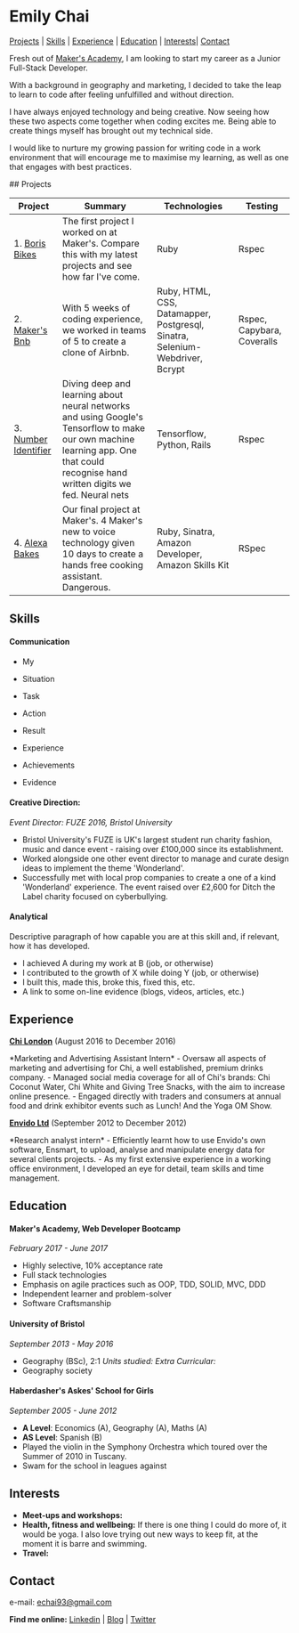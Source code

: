 # Emily Chai

[Projects](#projects) | [Skills](#skills) | [Experience](#experience) | [Education](#Education) | [Interests](#Interests)| [Contact](#Contact)

Fresh out of [Maker's Academy](https://github.com/makersacademy), I am looking to start my career as a Junior Full-Stack Developer.

With a background in geography and marketing, I decided to take the leap to learn to code after feeling unfulfilled and without direction.

I have always enjoyed technology and being creative. Now seeing how these two aspects come together when coding excites me. Being able to create things myself has brought out my technical side.

I would like to nurture my growing passion for writing code in a work environment that will encourage me to maximise my learning, as well as one that engages with best practices.

## Projects

Project  | Summary     | Technologies | Testing |  
---------|-----------------|--------------|---------|
1. [Boris Bikes](https://github.com/exchai93/Week_1-Borris-Bike-) | The first project I worked on at Maker's. Compare this with my latest projects and see how far I've come. | Ruby | Rspec |
2. [Maker's Bnb](https://github.com/emmpak/EEEKbnb)| With 5 weeks of coding experience, we worked in teams of 5 to create a clone of Airbnb. | Ruby, HTML, CSS, Datamapper, Postgresql, Sinatra, Selenium-Webdriver, Bcrypt | Rspec, Capybara, Coveralls |
3. [Number Identifier](https://github.com/nazwhale/tree-spotter)| Diving deep and learning about neural networks and using Google's Tensorflow to make our own machine learning app. One that could recognise hand written digits we fed. Neural nets | Tensorflow, Python, Rails | Rspec
4. [Alexa Bakes](https://github.com/exchai93/alexa_sous_chef) | Our final project at Maker's. 4 Maker's new to voice technology given 10 days to create a hands free cooking assistant. Dangerous.| Ruby, Sinatra, Amazon Developer, Amazon Skills Kit| RSpec


## Skills

#### Communication

- My
- Situation
- Task
- Action
- Result

- Experience
- Achievements
- Evidence

#### Creative Direction:
*Event Director: FUZE 2016, Bristol University*
- Bristol University's FUZE is UK's largest student run charity fashion, music and dance event - raising over £100,000 since its establishment.
- Worked alongside one other event director to manage and curate design ideas to implement the theme 'Wonderland'.
- Successfully met with local prop companies to create a one of a kind 'Wonderland' experience. The event raised over £2,600 for Ditch the Label charity focused on cyberbullying.

#### Analytical

Descriptive paragraph of how capable you are at this skill and, if relevant, how it has developed.

- I achieved A during my work at B (job, or otherwise)
- I contributed to the growth of X while doing Y (job, or otherwise)
- I built this, made this, broke this, fixed this, etc.
- A link to some on-line evidence (blogs, videos, articles, etc.)

## Experience

**[Chi London](http://www.chilondon.com/)** (August 2016 to December 2016)
<p> *Marketing and Advertising Assistant Intern*
- Oversaw all aspects of marketing and advertising for Chi, a well established, premium drinks company.
- Managed social media coverage for all of Chi's brands: Chi Coconut Water, Chi White and Giving Tree Snacks, with the aim to increase online presence.
- Engaged directly with traders and consumers at annual food and drink exhibitor events such as Lunch! And the Yoga OM Show.

**[Envido Ltd](https://www.edie.net/51956/d/Envido-Ltd)** (September 2012 to December 2012)
<p> *Research analyst intern*  
- Efficiently learnt how to use Envido's own software, Ensmart, to upload, analyse and manipulate energy data for several clients projects.
- As my first extensive experience in a working office environment, I developed an eye for detail, team skills and time management.

## Education

#### Maker's Academy, Web Developer Bootcamp
*February 2017 - June 2017*
- Highly selective, 10% acceptance rate
- Full stack technologies
- Emphasis on agile practices such as OOP, TDD, SOLID, MVC, DDD
- Independent learner and problem-solver
- Software Craftsmanship

#### University of Bristol
*September 2013 - May 2016*
- Geography (BSc), 2:1
*Units studied:*
*Extra Curricular:*
- Geography society

#### Haberdasher's Askes' School for Girls
*September 2005 - June 2012*
- **A Level**: Economics (A), Geography (A), Maths (A)
- **AS Level**: Spanish (B)
- Played the violin in the Symphony Orchestra which toured over the Summer of 2010 in Tuscany.
- Swam for the school in leagues against

## Interests
- **Meet-ups and workshops:**
- **Health, fitness and wellbeing:** If there is one thing I could do more of, it would be yoga. I also love trying out new ways to keep fit, at the moment it is barre and swimming.
- **Travel:**


## Contact
e-mail: echai93@gmail.com

**Find me online:**
[Linkedin](https://www.linkedin.com/in/emily-chai-661b26116/) |
[Blog](http://medium.com/emilyxchai) |
[Twitter](https://twitter.com/chaicodes)
